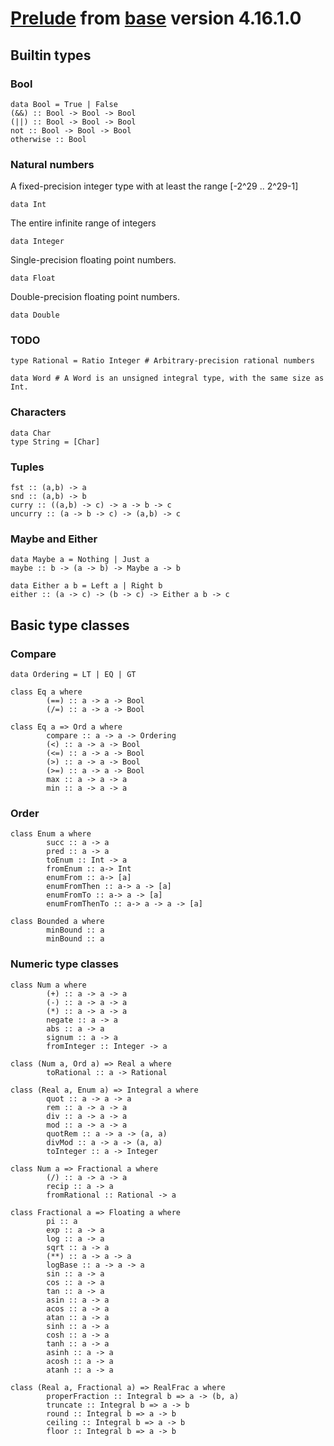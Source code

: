# [Prelude](https://hackage.haskell.org/package/base-4.16.1.0/docs/Prelude.html) from [base](https://hackage.haskell.org/package/base) version 4.16.1.0 

## Builtin types

### Bool

```
data Bool = True | False
(&&) :: Bool -> Bool -> Bool
(||) :: Bool -> Bool -> Bool
not :: Bool -> Bool -> Bool
otherwise :: Bool
```

### Natural numbers

A fixed-precision integer type with at least the range [-2^29 .. 2^29-1]
```
data Int
```
The entire infinite range of integers
```
data Integer
```
Single-precision floating point numbers.
```
data Float
```
Double-precision floating point numbers.
```
data Double
```

### TODO

```
type Rational = Ratio Integer # Arbitrary-precision rational numbers

data Word # A Word is an unsigned integral type, with the same size as Int.
```

### Characters

```
data Char
type String = [Char]
```

### Tuples

```
fst :: (a,b) -> a
snd :: (a,b) -> b
curry :: ((a,b) -> c) -> a -> b -> c
uncurry :: (a -> b -> c) -> (a,b) -> c
```

### Maybe and Either

```
data Maybe a = Nothing | Just a
maybe :: b -> (a -> b) -> Maybe a -> b
```
```
data Either a b = Left a | Right b
either :: (a -> c) -> (b -> c) -> Either a b -> c
```

## Basic type classes

### Compare

```
data Ordering = LT | EQ | GT
```

```
class Eq a where
        (==) :: a -> a -> Bool
        (/=) :: a -> a -> Bool
```

```
class Eq a => Ord a where
        compare :: a -> a -> Ordering
        (<) :: a -> a -> Bool
        (<=) :: a -> a -> Bool
        (>) :: a -> a -> Bool
        (>=) :: a -> a -> Bool
        max :: a -> a -> a
        min :: a -> a -> a
```

### Order

```
class Enum a where
        succ :: a -> a
        pred :: a -> a
        toEnum :: Int -> a
        fromEnum :: a-> Int
        enumFrom :: a-> [a]
        enumFromThen :: a-> a -> [a]
        enumFromTo :: a-> a -> [a]
        enumFromThenTo :: a-> a -> a -> [a]
```

```
class Bounded a where
        minBound :: a
        minBound :: a
```

### Numeric type classes

```
class Num a where
        (+) :: a -> a -> a
        (-) :: a -> a -> a
        (*) :: a -> a -> a
        negate :: a -> a
        abs :: a -> a
        signum :: a -> a
        fromInteger :: Integer -> a
```

```
class (Num a, Ord a) => Real a where
        toRational :: a -> Rational
```

```
class (Real a, Enum a) => Integral a where
        quot :: a -> a -> a
        rem :: a -> a -> a
        div :: a -> a -> a
        mod :: a -> a -> a
        quotRem :: a -> a -> (a, a) 
        divMod :: a -> a -> (a, a) 
        toInteger :: a -> Integer
```

```
class Num a => Fractional a where
        (/) :: a -> a -> a 
        recip :: a -> a 
        fromRational :: Rational -> a 
```

```
class Fractional a => Floating a where
        pi :: a 
        exp :: a -> a 
        log :: a -> a 
        sqrt :: a -> a 
        (**) :: a -> a -> a
        logBase :: a -> a -> a 
        sin :: a -> a 
        cos :: a -> a 
        tan :: a -> a 
        asin :: a -> a 
        acos :: a -> a 
        atan :: a -> a 
        sinh :: a -> a 
        cosh :: a -> a 
        tanh :: a -> a 
        asinh :: a -> a 
        acosh :: a -> a 
        atanh :: a -> a 
```

```
class (Real a, Fractional a) => RealFrac a where
        properFraction :: Integral b => a -> (b, a) 
        truncate :: Integral b => a -> b 
        round :: Integral b => a -> b 
        ceiling :: Integral b => a -> b 
        floor :: Integral b => a -> b 
```
